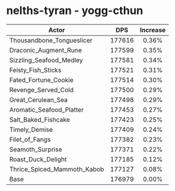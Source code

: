 # nelths-tyran - yogg-cthun
| Actor | DPS | Increase |
|---|:---:|:---:|
|Thousandbone_Tongueslicer|177616|0.36%|
|Draconic_Augment_Rune|177599|0.35%|
|Sizzling_Seafood_Medley|177581|0.34%|
|Feisty_Fish_Sticks|177521|0.31%|
|Fated_Fortune_Cookie|177514|0.30%|
|Revenge_Served_Cold|177500|0.29%|
|Great_Cerulean_Sea|177498|0.29%|
|Aromatic_Seafood_Platter|177453|0.27%|
|Salt_Baked_Fishcake|177423|0.25%|
|Timely_Demise|177409|0.24%|
|Filet_of_Fangs|177382|0.23%|
|Seamoth_Surprise|177371|0.22%|
|Roast_Duck_Delight|177185|0.12%|
|Thrice_Spiced_Mammoth_Kabob|177127|0.08%|
|Base|176979|0.00%|
